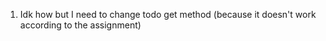 1. Idk how but I need to change todo get method (because it doesn't work according to the assignment) 